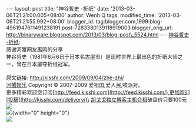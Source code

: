 --- layout: post title: "神谷哲史 -折纸" date:
'2013-03-06T21:21:00.005+08:00' author: Wenh Q tags: modified\_time:
'2013-03-06T21:21:55.992+08:00' blogger\_id:
tag:blogger.com,1999:blog-4961947611491238191.post-7283380139118919003
blogger\_orig\_url:
http://binaryware.blogspot.com/2013/03/blog-post\_5524.html ---
[神谷哲史 -折纸](http://kisshi.com/2009/09/04/zhe-zhi/):\
感谢河蟹网友[离鸣](http://www.liucheng.org/)的分享\
神谷哲史（1981年6月6日于日本名古屋市）是现时世界上最出色的折纸大师之一，曾在日本屡夺折纸冠军。\
\
原文链接: <http://kisshi.com/2009/09/04/zhe-zhi/>\
[河蟹娱乐](http://kisshi.com/) Copyright © 2007-2009
爱祖国,爱人民,唉派对。\
更多精彩欢迎您订阅[http://feed.kisshi.com](http://feed.kisshi.com/),更加欢迎[投稿](http://kisshi.com/delivery/)\
[胡戈戈独立博客主机合租](http://www.gegehost.com/)破盘价只要100元
![](http://img.tongji.linezing.com/922164/tongji.gif)\
![](http://www1.feedsky.com/t1/266840129/kisshi/feedsky/s.gif?r=http://kisshi.com/2009/09/04/zhe-zhi/){width="0"
height="0"}\
[![](http://www1.feedsky.com/r/i/feedsky/kisshi/266840129/art01.gif)](http://www1.feedsky.com/r/l/feedsky/kisshi/266840129/art01.html)
